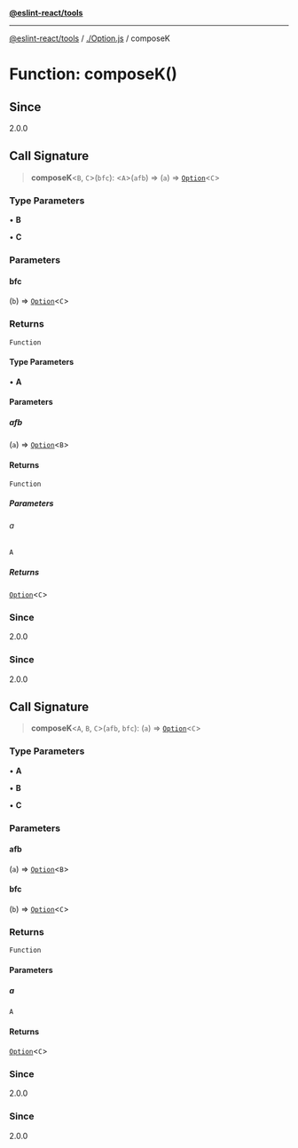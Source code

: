 [**@eslint-react/tools**](../../README.md)

***

[@eslint-react/tools](../../README.md) / [./Option.js](../README.md) / composeK

# Function: composeK()

## Since

2.0.0

## Call Signature

> **composeK**\<`B`, `C`\>(`bfc`): \<`A`\>(`afb`) => (`a`) => [`Option`](../type-aliases/Option.md)\<`C`\>

### Type Parameters

• **B**

• **C**

### Parameters

#### bfc

(`b`) => [`Option`](../type-aliases/Option.md)\<`C`\>

### Returns

`Function`

#### Type Parameters

• **A**

#### Parameters

##### afb

(`a`) => [`Option`](../type-aliases/Option.md)\<`B`\>

#### Returns

`Function`

##### Parameters

###### a

`A`

##### Returns

[`Option`](../type-aliases/Option.md)\<`C`\>

### Since

2.0.0

### Since

2.0.0

## Call Signature

> **composeK**\<`A`, `B`, `C`\>(`afb`, `bfc`): (`a`) => [`Option`](../type-aliases/Option.md)\<`C`\>

### Type Parameters

• **A**

• **B**

• **C**

### Parameters

#### afb

(`a`) => [`Option`](../type-aliases/Option.md)\<`B`\>

#### bfc

(`b`) => [`Option`](../type-aliases/Option.md)\<`C`\>

### Returns

`Function`

#### Parameters

##### a

`A`

#### Returns

[`Option`](../type-aliases/Option.md)\<`C`\>

### Since

2.0.0

### Since

2.0.0
